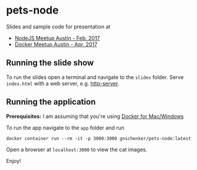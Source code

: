 # pets-node
Slides and sample code for presentation at 

* [NodeJS Meetup Austin - Feb. 2017](https://www.meetup.com/noders/messages/boards/thread/50598304)
* [Docker Meetup Austin - Apr. 2017](https://www.meetup.com/Docker-Austin/messages/boards/thread/50625674/)

## Running the slide show
To run the slides open a terminal and navigate to the `slides` folder. Serve `index.html` with a web server, e.g. [http-server](https://www.npmjs.com/package/http-server).

## Running the application
**Prerequisites:** I am assuming that you're using [Docker for Mac/Windows](https://www.docker.com/products/docker)

To run the app navigate to the `app` folder and run

    docker container run --rm -it -p 3000:3000 gnschenker/pets-node:latest

Open a browser at `localhost:3000` to view the cat images.

Enjoy!
